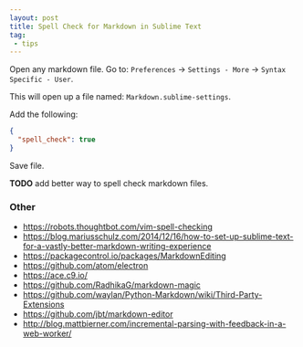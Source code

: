 ```yaml
---
layout: post
title: Spell Check for Markdown in Sublime Text
tag:
 - tips
---
```


Open any markdown file. Go to: `Preferences` → `Settings - More` → `Syntax Specific - User`.

This will open up a file named: `Markdown.sublime-settings`.

Add the following:

```json
{
  "spell_check": true
}
```

Save file.

**TODO** add better way to spell check markdown files.

### Other

 - https://robots.thoughtbot.com/vim-spell-checking
 - https://blog.mariusschulz.com/2014/12/16/how-to-set-up-sublime-text-for-a-vastly-better-markdown-writing-experience
 - https://packagecontrol.io/packages/MarkdownEditing
 - https://github.com/atom/electron
 - https://ace.c9.io/
 - https://github.com/RadhikaG/markdown-magic
 - https://github.com/waylan/Python-Markdown/wiki/Third-Party-Extensions
 - https://github.com/jbt/markdown-editor
 - http://blog.mattbierner.com/incremental-parsing-with-feedback-in-a-web-worker/
